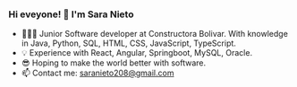 ### Hi eveyone! 👋 I'm Sara Nieto

- 👩🏻‍💻 Junior Software developer at Constructora Bolivar. With knowledge in Java, Python, SQL, HTML, CSS, JavaScript, TypeScript.
- 💡 Experience with React, Angular, Springboot, MySQL, Oracle.
- 😎 Hoping to make the world better with software. 
- 📫 Contact me: saranieto208@gmail.com 

